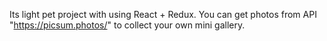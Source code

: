 Its light pet project with using React + Redux.
You can get photos from API "https://picsum.photos/" to collect your own mini gallery.
